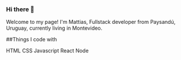 ### Hi there 👋

Welcome to my page!
I'm Mattias, Fullstack developer from Paysandú, Uruguay, currently living in  Montevideo.

##Things I code with

HTML
CSS
Javascript
React
Node

